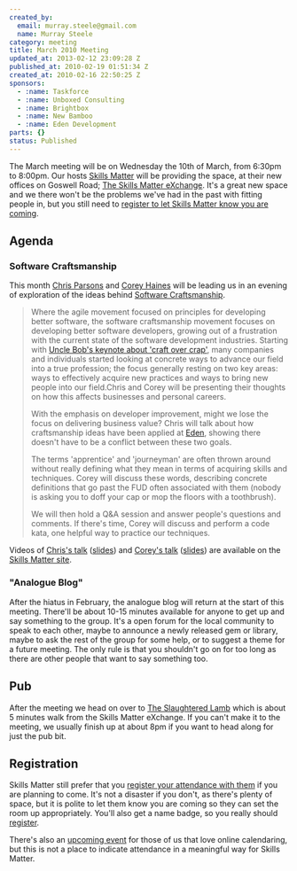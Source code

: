 ```yaml
--- 
created_by: 
  email: murray.steele@gmail.com
  name: Murray Steele
category: meeting
title: March 2010 Meeting
updated_at: 2013-02-12 23:09:28 Z
published_at: 2010-02-19 01:51:34 Z
created_at: 2010-02-16 22:50:25 Z
sponsors:
  - :name: Taskforce
  - :name: Unboxed Consulting
  - :name: Brightbox
  - :name: New Bamboo
  - :name: Eden Development
parts: {}
status: Published
---
```


The March meeting will be on Wednesday the 10th of March, from 6:30pm to 8:00pm.  Our hosts [Skills Matter](http://skillsmatter.com/) will be providing the space, at their new offices on Goswell Road; [The Skills Matter eXchange](http://skillsmatter.com/location-details/design-architecture/484/96).  It's a great new space and we there won't be the problems we've had in the past with fitting people in, but you still need to <a href="#mar10registration">register to let Skills Matter know you are coming</a>.

Agenda
------

### Software Craftsmanship

This month [Chris Parsons](http://pa.rsons.org) and [Corey Haines](http://www.coreyhaines.com/) will be leading us in an evening of exploration of the ideas behind [Software Craftsmanship](http://manifesto.softwarecraftsmanship.org/).

> Where the agile movement focused on principles for developing better software, the software craftsmanship movement
> focuses on developing better software developers, growing out of a frustration with the current state of the software 
> development industries. Starting with [Uncle Bob's keynote about 'craft over crap'](http://blog.objectmentor.com/articles/2008/08/14/quintessence-the-fifth-element-for-the-agile-manifesto), many companies and individuals 
> started looking at concrete ways to advance our field into a true profession; the focus generally resting on two key
> areas: ways to effectively acquire new practices and ways to bring new people into our field.Chris and Corey will 
> be presenting their thoughts on how this affects businesses and personal careers.
>
> With the emphasis on developer improvement, might we lose the focus on delivering business value?  Chris will talk
> about how craftsmanship ideas have been applied at [Eden](http://www.edendevelopment.co.uk/), showing there doesn't have to be a conflict between these 
> two goals.
>
> The terms 'apprentice' and 'journeyman' are often thrown around without really defining what they mean in terms of 
> acquiring skills and techniques.  Corey will discuss these words, describing concrete definitions that go past the 
> FUD often associated with them (nobody is asking you to doff your cap or mop the floors with a toothbrush).
>
> We will then hold a Q&A session and answer people's questions and comments.  If there's time, Corey will discuss 
> and perform a code kata, one helpful way to practice our techniques. 

Videos of [Chris's talk](http://skillsmatter.com/podcast/agile-scrum/chris-parsons-software-craftsmanship-ideas-eden) ([slides](http://www.slideshare.net/skillsmatter/chrisparsons)) and [Corey's talk](http://skillsmatter.com/podcast/ajax-ria/corey-haines-software-craftsmanship-terminology) ([slides](http://www.slideshare.net/skillsmatter/coreyhaines)) are available on the [Skills Matter site](http://skillsmatter.com/event/ajax-ria/software-craftsmanship). 

### "Analogue Blog"

After the hiatus in February, the analogue blog will return at the start of this meeting.  There'll be about 10-15 minutes available for anyone to get up and say something to the group.  It's a open forum for the local community to speak to each other, maybe to announce a newly released gem or library, maybe to ask the rest of the group for some help, or to suggest a theme for a future meeting.  The only rule is that you shouldn't go on for too long as there are other people that want to say something too.

Pub
---

After the meeting we head on over to [The Slaughtered Lamb](http://www.theslaughteredlambpub.com/) which is about 5 minutes walk from the Skills Matter eXchange.  If you can't make it to the meeting, we usually finish up at about 8pm if you want to head along for just the pub bit.

Registration <a name="mar10registration">&nbsp;</a>
---------------------------------------------------

Skills Matter still prefer that you [register your attendance with them](http://skillsmatter.com/event/ajax-ria/software-craftsmanship/zx-548) if you are planning to come.  It's not a disaster if you don't, as there's plenty of space, but it is polite to let them know you are coming so they can set the room up appropriately.  You'll also get a name badge, so you really should [register](http://skillsmatter.com/event/ajax-ria/software-craftsmanship/zx-548).

There's also an [upcoming event](http://upcoming.yahoo.com/event/4902931/) for those of us that love online calendaring, but this is not a place to indicate attendance in a meaningful way for Skills Matter.
